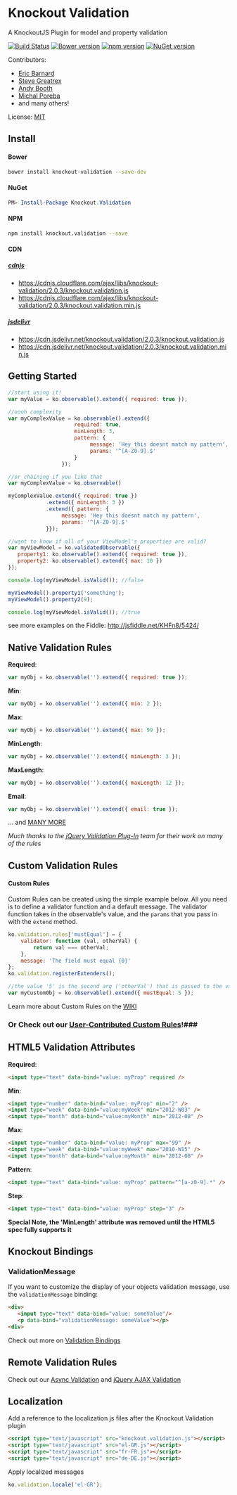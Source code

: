 # Knockout Validation
A KnockoutJS Plugin for model and property validation

[![Build Status](https://travis-ci.org/Knockout-Contrib/Knockout-Validation.svg)](https://travis-ci.org/Knockout-Contrib/Knockout-Validation)
[![Bower version](https://badge.fury.io/bo/knockout-validation.svg)](http://badge.fury.io/bo/knockout-validation)
[![npm version](https://badge.fury.io/js/knockout.validation.svg)](http://badge.fury.io/js/knockout.validation)
[![NuGet version](https://badge.fury.io/nu/Knockout.Validation.svg)](http://badge.fury.io/nu/Knockout.Validation)

Contributors:

* [Eric Barnard](https://github.com/ericmbarnard)
* [Steve Greatrex](https://github.com/stevegreatrex)
* [Andy Booth](https://github.com/andybooth)
* [Michal Poreba](https://github.com/michalporeba)
* and many others!

License: [MIT](http://www.opensource.org/licenses/mit-license.php)


## Install

#### Bower

```sh
bower install knockout-validation --save-dev
```

#### NuGet

```ps1
PM> Install-Package Knockout.Validation
```

#### NPM

```sh
npm install knockout.validation --save
```

#### CDN

##### [cdnjs](https://cdnjs.com/libraries/knockout-validation)
* https://cdnjs.cloudflare.com/ajax/libs/knockout-validation/2.0.3/knockout.validation.js
* https://cdnjs.cloudflare.com/ajax/libs/knockout-validation/2.0.3/knockout.validation.min.js

##### [jsdelivr](http://www.jsdelivr.com/#!knockout.validation)
- https://cdn.jsdelivr.net/knockout.validation/2.0.3/knockout.validation.js
- https://cdn.jsdelivr.net/knockout.validation/2.0.3/knockout.validation.min.js


## Getting Started
```javascript
//start using it!
var myValue = ko.observable().extend({ required: true });

//oooh complexity
var myComplexValue = ko.observable().extend({
                     required: true,
                     minLength: 3,
                     pattern: {
                          message: 'Hey this doesnt match my pattern',
                          params: '^[A-Z0-9].$'
                     }
                 });

//or chaining if you like that
var myComplexValue = ko.observable()

myComplexValue.extend({ required: true })
            .extend({ minLength: 3 })
            .extend({ pattern: {
                 message: 'Hey this doesnt match my pattern',
                 params: '^[A-Z0-9].$'
            }});

//want to know if all of your ViewModel's properties are valid?
var myViewModel = ko.validatedObservable({
   property1: ko.observable().extend({ required: true }),
   property2: ko.observable().extend({ max: 10 })
});

console.log(myViewModel.isValid()); //false

myViewModel().property1('something');
myViewModel().property2(9);

console.log(myViewModel.isValid()); //true

```
see more examples on the Fiddle: http://jsfiddle.net/KHFn8/5424/

## Native Validation Rules
**Required**:

```javascript
var myObj = ko.observable('').extend({ required: true });
```
**Min**:

```javascript
var myObj = ko.observable('').extend({ min: 2 });
```
**Max**:

```javascript
var myObj = ko.observable('').extend({ max: 99 });
```
**MinLength**:

```javascript
var myObj = ko.observable('').extend({ minLength: 3 });
```
**MaxLength**:

```javascript
var myObj = ko.observable('').extend({ maxLength: 12 });
```
**Email**:

```javascript
var myObj = ko.observable('').extend({ email: true });
```

... and [MANY MORE](https://github.com/Knockout-Contrib/Knockout-Validation/wiki/Native-Rules)

_Much thanks to the [jQuery Validation Plug-In](https://github.com/jzaefferer/jquery-validation) team for their work on many of the rules_
## Custom Validation Rules
#### Custom Rules
Custom Rules can be created using the simple example below. All you need is to define a validator function and a default message.
The validator function takes in the observable's value, and the `params` that you pass in with the `extend` method.

```javascript
ko.validation.rules['mustEqual'] = {
    validator: function (val, otherVal) {
        return val === otherVal;
    },
    message: 'The field must equal {0}'
};
ko.validation.registerExtenders();

//the value '5' is the second arg ('otherVal') that is passed to the validator
var myCustomObj = ko.observable().extend({ mustEqual: 5 });
```
Learn more about Custom Rules on the [WIKI](https://github.com/Knockout-Contrib/Knockout-Validation/wiki/Custom-Validation-Rules)

### Or Check out our [User-Contributed Custom Rules](https://github.com/Knockout-Contrib/Knockout-Validation/wiki/User-Contributed-Rules)!###

## HTML5 Validation Attributes

**Required**:

```html
<input type="text" data-bind="value: myProp" required />
```

**Min**:

```html
<input type="number" data-bind="value: myProp" min="2" />
<input type="week" data-bind="value:myWeek" min="2012-W03" />
<input type="month" data-bind="value:myMonth" min="2012-08" />
```

**Max**:

```html
<input type="number" data-bind="value: myProp" max="99" />
<input type="week" data-bind="value:myWeek" max="2010-W15" />
<input type="month" data-bind="value:myMonth" min="2012-08" />
```

**Pattern**:

```html
<input type="text" data-bind="value: myProp" pattern="^[a-z0-9].*" />
```

**Step**:

```html
<input type="text" data-bind="value: myProp" step="3" />
```
**Special Note, the 'MinLength' attribute was removed until the HTML5 spec fully supports it**

## Knockout Bindings

### ValidationMessage
If you want to customize the display of your objects validation message, use the `validationMessage` binding:

```html
<div>
   <input type="text" data-bind="value: someValue"/>
   <p data-bind="validationMessage: someValue"></p>
<div>
```
Check out more on [Validation Bindings](https://github.com/Knockout-Contrib/Knockout-Validation/wiki/Validation-Bindings)

## Remote Validation Rules
Check out our [Async Validation](https://github.com/Knockout-Contrib/Knockout-Validation/wiki/Async-Rules) and [jQuery AJAX Validation](https://github.com/ericmbarnard/Knockout-Validation/wiki/Async-Rules)

## Localization

Add a reference to the localization js files after the Knockout Validation plugin

```html
<script type="text/javascript" src="knockout.validation.js"></script>
<script type="text/javascript" src="el-GR.js"></script>
<script type="text/javascript" src="fr-FR.js"></script>
<script type="text/javascript" src="de-DE.js"></script>
```

Apply localized messages

```js
ko.validation.locale('el-GR');
```

